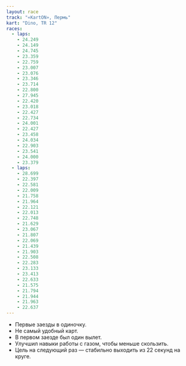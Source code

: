 ```yaml
---
layout: race
track: "«KartON», Пермь"
kart: "Dino, TR 12"
races:
  - laps:
    - 24.249
    - 24.149
    - 24.745
    - 23.359
    - 22.759
    - 23.007
    - 23.076
    - 23.346
    - 23.714
    - 22.800
    - 27.945
    - 22.420
    - 23.018
    - 22.427
    - 22.734
    - 24.001
    - 22.427
    - 23.458
    - 24.034
    - 22.903
    - 23.541
    - 24.000
    - 23.379
  - laps:
    - 28.699
    - 22.397
    - 22.581
    - 22.009
    - 21.758
    - 21.964
    - 22.121
    - 22.013
    - 22.748
    - 21.629
    - 23.067
    - 21.807
    - 22.069
    - 21.439
    - 21.903
    - 22.508
    - 22.283
    - 23.133
    - 23.413
    - 22.633
    - 21.575
    - 21.794
    - 21.944
    - 21.963
    - 22.637
---
```

- Первые заезды в одиночку.
- Не самый удобный карт.
- В первом заезде был один вылет.
- Улучшил навыки работы с газом, чтобы меньше скользить.
- Цель на следующий раз — стабильно выходить из 22 секунд на круге.